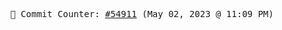 <p align="center">
    <samp>
        📮 Commit Counter: <a href="https://github.com/Javascript-void0/Javascript-void0/commits/main">#54911</a> (May 02, 2023 @ 11:09 PM)
    </samp>
</p>
